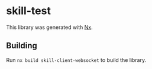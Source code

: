 # skill-test

This library was generated with [Nx](https://nx.dev).

## Building

Run `nx build skill-client-websocket` to build the library.
